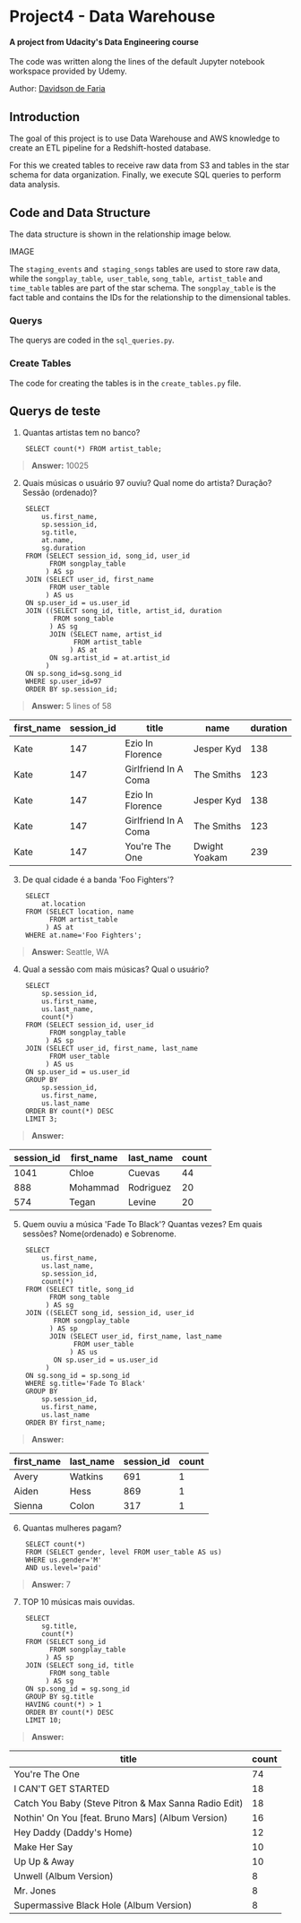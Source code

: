 
# Project4 - Data Warehouse 
#### A project from Udacity's Data Engineering course
The code was written along the lines of the default Jupyter notebook workspace provided by Udemy.

Author: [Davidson de Faria](https://github.com/davidsondefaria)

## Introduction
The goal of this project is to use Data Warehouse and AWS knowledge to create an ETL pipeline for a Redshift-hosted database.

For this we created tables to receive raw data from S3 and tables in the star schema for data organization. Finally, we execute SQL queries to perform data analysis.

## Code and Data Structure

The data structure is shown in the relationship image below.

IMAGE

The `staging_events` and` staging_songs` tables are used to store raw data, while the `songplay_table`,` user_table`, `song_table`,` artist_table` and `time_table` tables are part of the star schema. The `songplay_table` is the fact table and contains the IDs for the relationship to the dimensional tables.

### Querys
The querys are coded in the `sql_queries.py`.

### Create Tables
The code for creating the tables is in the `create_tables.py` file.


## Querys de teste
1. Quantas artistas tem no banco?
```
    SELECT count(*) FROM artist_table;
```
>**Answer:**
        10025


2. Quais músicas o usuário 97 ouviu? Qual nome do artista? Duração? Sessão (ordenado)?
```
    SELECT
        us.first_name,
        sp.session_id,
        sg.title,
        at.name,
        sg.duration
    FROM (SELECT session_id, song_id, user_id 
          FROM songplay_table
         ) AS sp
    JOIN (SELECT user_id, first_name
          FROM user_table
         ) AS us
    ON sp.user_id = us.user_id
    JOIN ((SELECT song_id, title, artist_id, duration 
           FROM song_table
          ) AS sg
          JOIN (SELECT name, artist_id 
                FROM artist_table
               ) AS at
          ON sg.artist_id = at.artist_id
         )
    ON sp.song_id=sg.song_id
    WHERE sp.user_id=97
    ORDER BY sp.session_id;
```
> **Answer:**
> 5 lines of 58

| first_name | session_id | title                                                | name                  | duration |
|------------|------------|------------------------------------------------------|-----------------------|----------|
| Kate       | 147        | Ezio In Florence                                     | Jesper Kyd            | 138      |
| Kate       | 147        | Girlfriend In A Coma                                 | The Smiths            | 123      |
| Kate       | 147        | Ezio In Florence                                     | Jesper Kyd            | 138      |
| Kate       | 147        | Girlfriend In A Coma                                 | The Smiths            | 123      |
| Kate       | 147        | You're The One                                       | Dwight Yoakam         | 239      |

3. De qual cidade é a banda 'Foo Fighters'?
```
    SELECT 
        at.location
    FROM (SELECT location, name
          FROM artist_table
         ) AS at
    WHERE at.name='Foo Fighters';
```
> **Answer:**
	 Seattle, WA

4. Qual a sessão com mais músicas? Qual o usuário?
```
    SELECT
        sp.session_id,
        us.first_name,
        us.last_name,
        count(*)
    FROM (SELECT session_id, user_id
          FROM songplay_table
         ) AS sp
    JOIN (SELECT user_id, first_name, last_name
          FROM user_table
         ) AS us
    ON sp.user_id = us.user_id
    GROUP BY
        sp.session_id,
        us.first_name,
        us.last_name
    ORDER BY count(*) DESC
    LIMIT 3;
```
> **Answer:**
		
| session_id | first_name | last_name | count |
|------------|------------|-----------|-------|
| 1041       | Chloe      | Cuevas    | 44    |
| 888        | Mohammad   | Rodriguez | 20    |
| 574        | Tegan      | Levine    | 20    |

5. Quem ouviu a música 'Fade To Black'? Quantas vezes? Em quais sessões? Nome(ordenado) e Sobrenome.
```
    SELECT
        us.first_name,
        us.last_name,
        sp.session_id,
        count(*)
    FROM (SELECT title, song_id
          FROM song_table
         ) AS sg
    JOIN ((SELECT song_id, session_id, user_id
           FROM songplay_table
          ) AS sp
          JOIN (SELECT user_id, first_name, last_name
                FROM user_table
               ) AS us
           ON sp.user_id = us.user_id
         )
    ON sg.song_id = sp.song_id
    WHERE sg.title='Fade To Black'
    GROUP BY
        sp.session_id,
        us.first_name,
        us.last_name
    ORDER BY first_name;
```
>**Answer:**

| first_name | last_name | session_id | count |
|------------|-----------|------------|-------|
| Avery      | Watkins   | 691        | 1     |
| Aiden      | Hess      | 869        | 1     |
| Sienna     | Colon     | 317        | 1     |

6. Quantas mulheres pagam?
```
    SELECT count(*)
    FROM (SELECT gender, level FROM user_table AS us)
    WHERE us.gender='M'
    AND us.level='paid'
```
>**Answer:**
		7

7. TOP 10 músicas mais ouvidas.
```
    SELECT
        sg.title,
        count(*)
    FROM (SELECT song_id
          FROM songplay_table
         ) AS sp
    JOIN (SELECT song_id, title
          FROM song_table
         ) AS sg
    ON sp.song_id = sg.song_id
    GROUP BY sg.title
    HAVING count(*) > 1
	ORDER BY count(*) DESC
    LIMIT 10;
```
>**Answer:** 

| title                                                | count |
|------------------------------------------------------|-------|
| You're The One                                       | 74    |
| I CAN'T GET STARTED                                  | 18    |
| Catch You Baby (Steve Pitron & Max Sanna Radio Edit) | 18    |
| Nothin' On You [feat. Bruno Mars] (Album Version)    | 16    |
| Hey Daddy (Daddy's Home)                             | 12    |
| Make Her Say                                         | 10    |
| Up Up & Away                                         | 10    |
| Unwell (Album Version)                               | 8     |
| Mr. Jones                                            | 8     |
| Supermassive Black Hole (Album Version)              | 8     |